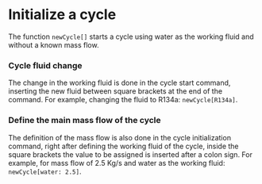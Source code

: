 # Initialize a cycle

The function `newCycle[]` starts a cycle using water as the working fluid and without a known mass flow.

### Cycle fluid change

The change in the working fluid is done in the cycle start command, inserting the new fluid between square brackets at the end of the command.
For example, changing the fluid to R134a: `newCycle[R134a]`.

### Define the main mass flow of the cycle

The definition of the mass flow is also done in the cycle initialization command, right after defining the working fluid of the cycle, inside the square brackets the value to be assigned is inserted after a colon sign. For example, for mass flow of 2.5 Kg/s and water as the working fluid: `newCycle[water: 2.5]`.